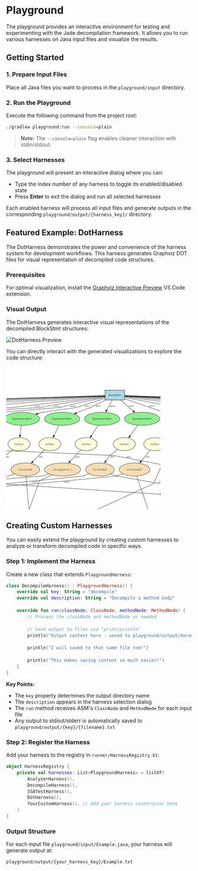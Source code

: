 # Playground

The playground provides an interactive environment for testing and experimenting with the Jade decompilation framework. It allows you to run various harnesses on Java input files and visualize the results.

## Getting Started

### 1. Prepare Input Files
Place all Java files you want to process in the `playground/input` directory.

### 2. Run the Playground
Execute the following command from the project root:
```bash
./gradlew playground:run --console=plain
```

> **Note:** The `--console=plain` flag enables cleaner interaction with stdin/stdout.

### 3. Select Harnesses
The playground will present an interactive dialog where you can:
- Type the index number of any harness to toggle its enabled/disabled state
- Press **Enter** to exit the dialog and run all selected harnesses

Each enabled harness will process all input files and generate outputs in the corresponding `playground/output/{harness_key}/` directory.

## Featured Example: DotHarness

The DotHarness demonstrates the power and convenience of the harness system for development workflows. This harness generates Graphviz DOT files for visual representation of decompiled code structures.

### Prerequisites
For optimal visualization, install the [Graphviz Interactive Preview](https://marketplace.visualstudio.com/items?itemName=tintinweb.graphviz-interactive-preview) VS Code extension.

### Visual Output
The DotHarness generates interactive visual representations of the decompiled BlockStmt structures:

![DotHarness Preview](docs/dotPreview.gif)

You can directly interact with the generated visualizations to explore the code structure:

![DotHarness Static Preview](docs/dotPreview.png)


## Creating Custom Harnesses

You can easily extend the playground by creating custom harnesses to analyze or transform decompiled code in specific ways.

### Step 1: Implement the Harness

Create a new class that extends `PlaygroundHarness`:

```kotlin
class DecompileHarness() : PlaygroundHarness() {
    override val key: String = "decompile"
    override val description: String = "Decompile a method body"

    override fun run(classNode: ClassNode, methodNode: MethodNode) {
        // Process the classNode and methodNode as needed
        
        // Send output to files via "print/println"
        println("Output content here - saved to playground/output/decompile/original_name.txt")

        println("I will saved to that same file too!")

        println("This makes saving content so much easier!")
    }
}
```

**Key Points:**
- The `key` property determines the output directory name
- The `description` appears in the harness selection dialog
- The `run` method receives ASM's `ClassNode` and `MethodNode` for each input file
- Any output to stdout/stderr is automatically saved to `playground/output/{key}/{filename}.txt`

### Step 2: Register the Harness

Add your harness to the registry in `runner/HarnessRegistry.kt`:

```kotlin
object HarnessRegistry {
    private val harnesses: List<PlaygroundHarness> = listOf(
        AnalyzerHarness(),
        DecompileHarness(),
        SSATestHarness(),
        DotHarness(),
        YourCustomHarness(), // Add your harness constructor here
    )
}
```

### Output Structure

For each input file `playground/input/Example.java`, your harness will generate output at:
```
playground/output/{your_harness_key}/Example.txt
```